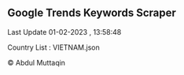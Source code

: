 

## Google Trends Keywords Scraper 
 
Last Update 01-02-2023 , 13:58:48

Country List :
VIETNAM.json



© Abdul Muttaqin 
